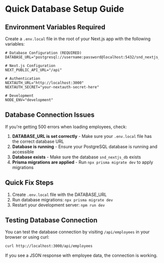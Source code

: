 # Quick Database Setup Guide

## Environment Variables Required

Create a `.env.local` file in the root of your Next.js app with the following variables:

```env
# Database Configuration (REQUIRED)
DATABASE_URL="postgresql://username:password@localhost:5432/snd_nextjs_db"

# Next.js Configuration
NEXT_PUBLIC_API_URL="/api"

# Authentication
NEXTAUTH_URL="http://localhost:3000"
NEXTAUTH_SECRET="your-nextauth-secret-here"

# Development
NODE_ENV="development"
```

## Database Connection Issues

If you're getting 500 errors when loading employees, check:

1. **DATABASE_URL is set correctly** - Make sure your `.env.local` file has the correct database URL
2. **Database is running** - Ensure your PostgreSQL database is running and accessible
3. **Database exists** - Make sure the database `snd_nextjs_db` exists
4. **Prisma migrations are applied** - Run `npx prisma migrate dev` to apply migrations

## Quick Fix Steps

1. Create `.env.local` file with the DATABASE_URL
2. Run database migrations: `npx prisma migrate dev`
3. Restart your development server: `npm run dev`

## Testing Database Connection

You can test the database connection by visiting `/api/employees` in your browser or using curl:

```bash
curl http://localhost:3000/api/employees
```

If you see a JSON response with employee data, the connection is working. 
